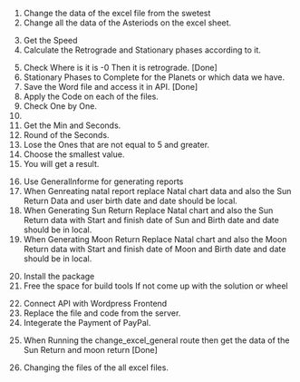 <!-- Steps of the Project -->

1. Change the data of the excel file from the swetest
2. Change all the data of the Asteriods on the excel sheet.
<!-- Next Steps -->
3. Get the Speed
4. Calculate the Retrograde and Stationary phases according to it.
<!-- If the longitude speed is less than 0, then the planet is Rx. If it is zero, then the planet is stationary. If the speed > 0, then the planet is direct. I trust you have read the options information to know to add the "s" parameter in order to get the speed from "swetest".  -->
5. Check Where is it is -0 Then it is retrograde. [Done]
6. Stationary Phases to Complete for the Planets or which data we have.
7. Save the Word file and access it in API. [Done]
   <!-- Apply the file on all the Macros -->
   <!-- Get All the Code of the Macro and Write That on the List for the references -->
8. Apply the Code on each of the files.
9. Check One by One.
10. <!-- swetest -b11.07.1996 -ut14:34:1 -p -house74.55,32.4333333,P -fPZS -roundsec -->
    <!-- Logic for correct Data -->
    <!-- Get the data of  -->
11. Get the Min and Seconds.
12. Round of the Seconds.
13. Lose the Ones that are not equal to 5 and greater.
14. Choose the smallest value.
15. You will get a result.
<!-- BackLog -->
16. Use GeneralInforme for generating reports
17. When Genreating natal report replace Natal chart data and also the Sun Return Data and user birth date and date should be local.
18. When Generating Sun Return Replace Natal chart and also the Sun Return data with Start and finish date of Sun and Birth date and date should be in local.
19. When Generating Moon Return Replace Natal chart and also the Moon Return data with Start and finish date of Moon and Birth date and date should be in local.
<!-- BackLog -->
20. Install the package
21. Free the space for build tools If not come up with the solution or wheel
<!-- BackLog -->
22. Connect API with Wordpress Frontend
23. Replace the file and code from the server.
24. Integerate the Payment of PayPal.
<!-- Fixing Previous Milestone -->
25. When Running the change_excel_general route then get the data of the Sun Return and moon return [Done]
<!-- Backlog -->
26. Changing the files of the all excel files.
